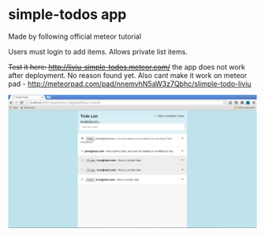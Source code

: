 # simple-todos app

Made by following official meteor tutorial

Users must login to add items.
Allows private list items.

~~Test it here: http://liviu-simple-todos.meteor.com/~~ the app does not work after deployment. No reason found yet.
Also cant make it work on meteor pad - http://meteorpad.com/pad/nnemvhN5aW3z7Qbhc/slimple-todo-liviu


![image](https://raw.githubusercontent.com/LiviuLvu/meteor/master/simple-todos/simple-todos-preview.jpg)
